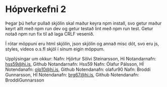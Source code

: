 # Hópverkefni 2

Þegar þú hefur pullað skjölin skal maður keyra npm install, svo getur maður keyrt allt með npm run dev og getur testað lint með npm run test. 
Getur notað npm run fix til að laga CRLF vesenið.


Í rótar möppuni eru html skjölin, json skjölin og annað misc dót, svo eru js, styles, videos o.s.fl skjöl í sínum eigin möppum.

Upplýsingar um okkur:
Nafn: Hjörtur Sölvi Steinarsson, Hí Notandarnafn: hss59@hi.is, Github Notandarnafn: Hss59 
Nafn: Ólafur Pálsson, HÍ Notendanafn: olp10@hi.is, Github Notendanafn: olafur90 
Nafn: Broddi Gunnarsson, HÍ Notendanafn: brg67@hi.is, Github Notendanafn: BroddiGunnarsson
